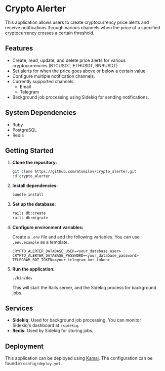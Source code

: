 # Crypto Alerter

This application allows users to create cryptocurrency price alerts and receive notifications through various channels when the price of a specified cryptocurrency crosses a certain threshold.

## Features

*   Create, read, update, and delete price alerts for various cryptocurrencies (BTCUSDT, ETHUSDT, BNBUSDT).
*   Set alerts for when the price goes above or below a certain value.
*   Configure multiple notification channels.
*   Currently supported channels:
    *   Email
    *   Telegram
*   Background job processing using Sidekiq for sending notifications.

## System Dependencies

*   Ruby
*   PostgreSQL
*   Redis

## Getting Started

1.  **Clone the repository:**

    ```bash
    git clone https://github.com/atomilov/crypto_alerter.git
    cd crypto_alerter
    ```

2.  **Install dependencies:**

    ```bash
    bundle install
    ```

3.  **Set up the database:**

    ```bash
    rails db:create
    rails db:migrate
    ```

4.  **Configure environment variables:**

    Create a `.env` file and add the following variables. You can use `.env.example` as a template.

    ```
    CRYPTO_ALERTER_DATABASE_USER=<your_database_user>
    CRYPTO_ALERTER_DATABASE_PASSWORD=<your_database_password>
    TELEGRAM_BOT_TOKEN=<your_telegram_bot_token>
    ```

5.  **Run the application:**

    ```bash
    ./bin/dev
    ```

    This will start the Rails server, and the Sidekiq process for background jobs.

## Services

*   **Sidekiq:** Used for background job processing. You can monitor Sidekiq's dashboard at `/sidekiq`.
*   **Redis:** Used by Sidekiq for storing jobs.

## Deployment

This application can be deployed using [Kamal](https://kamal-deploy.org/). The configuration can be found in `config/deploy.yml`.